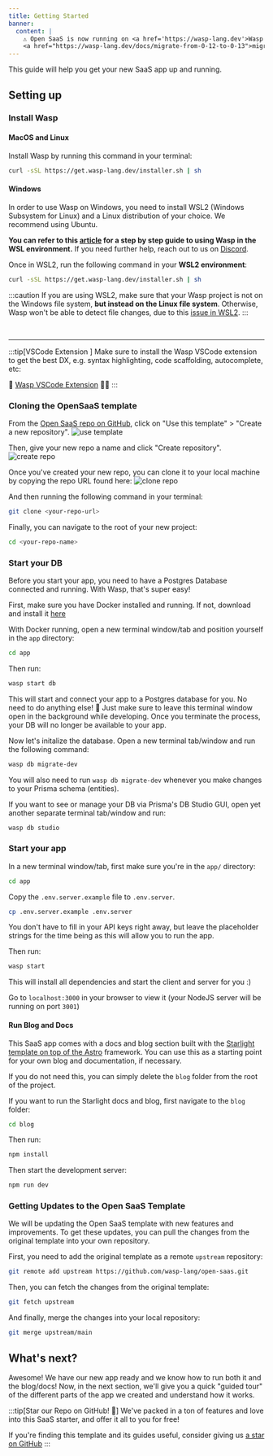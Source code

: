 ```yaml
---
title: Getting Started
banner:
  content: |
    ⚠️ Open SaaS is now running on <a href='https://wasp-lang.dev'>Wasp v0.13</a>! If you're running an older version of Open SaaS, please follow the 
    <a href="https://wasp-lang.dev/docs/migrate-from-0-12-to-0-13">migration instructions here</a> ⚠️ 
---
```


This guide will help you get your new SaaS app up and running.

## Setting up

### Install Wasp

#### MacOS and Linux

Install Wasp by running this command in your terminal:

```sh
curl -sSL https://get.wasp-lang.dev/installer.sh | sh
```

#### Windows

In order to use Wasp on Windows, you need to install WSL2 (Windows Subsystem for Linux) and a Linux distribution of your choice. We recommend using Ubuntu. 

**You can refer to this [article](https://wasp-lang.dev/blog/2023/11/21/guide-windows-development-wasp-wsl) for a step by step guide to using Wasp in the WSL environment.** If you need further help, reach out to us on [Discord](https://discord.gg/rzdnErX).

Once in WSL2, run the following command in your **WSL2 environment**:

```sh
curl -sSL https://get.wasp-lang.dev/installer.sh | sh
```

:::caution
  If you are using WSL2, make sure that your Wasp project is not on the Windows file system, **but instead on the Linux file system**. Otherwise, Wasp won't be able to detect file changes, due to this [issue in WSL2](https://github.com/microsoft/WSL/issues/4739).
:::

<br/>

---

:::tip[VSCode Extension ]
Make sure to install the Wasp VSCode extension to get the best DX, e.g. syntax highlighting, code scaffolding, autocomplete, etc:

🐝 [Wasp VSCode Extension](https://marketplace.visualstudio.com/items?itemName=wasp-lang.wasp) 🧑‍💻
:::

### Cloning the OpenSaaS template

From the [Open SaaS repo on GitHub](https://github.com/wasp-lang/open-saas), click on "Use this template" > "Create a new repository".
![use template](/getting-started/open-saas-template.png)

Then, give your new repo a name and click "Create repository".
![create repo](/getting-started/create-repo.png)

Once you've created your new repo, you can clone it to your local machine by copying the repo URL found here: 
![clone repo](/getting-started/clone-repo.png)

And then running the following command in your terminal:

```sh
git clone <your-repo-url>
```

Finally, you can navigate to the root of your new project:

```sh
cd <your-repo-name>
```

### Start your DB

Before you start your app, you need to have a Postgres Database connected and running. With Wasp, that's super easy!

First, make sure you have Docker installed and running. If not, download and install it [here](https://www.docker.com/products/docker-desktop/)

With Docker running, open a new terminal window/tab and position yourself in the `app` directory:

```sh
cd app
```

Then run:

```sh
wasp start db
```

This will start and connect your app to a Postgres database for you. No need to do anything else! 🤯 Just make sure to leave this terminal window open in the background while developing. Once you terminate the process, your DB will no longer be available to your app.

Now let's initalize the database. Open a new terminal tab/window and run the following command:

```sh
wasp db migrate-dev
```

You will also need to run `wasp db migrate-dev` whenever you make changes to your Prisma schema (entities).

If you want to see or manage your DB via Prisma's DB Studio GUI, open yet another separate terminal tab/window and run:

```sh
wasp db studio
```

### Start your app

In a new terminal window/tab, first make sure you're in the `app/` directory:

```sh
cd app
```

Copy the `.env.server.example` file to `.env.server`. 

```sh
cp .env.server.example .env.server
```

You don't have to fill in your API keys right away, but leave the placeholder strings for the time being as this will allow you to run the app.

Then run:

```sh
wasp start
```

This will install all dependencies and start the client and server for you :)

Go to `localhost:3000` in your browser to view it (your NodeJS server will be running on port `3001`)

#### Run Blog and Docs

This SaaS app comes with a docs and blog section built with the [Starlight template on top of the Astro](https://starlight.astro.build) framework. You can use this as a starting point for your own blog and documentation, if necessary.

If you do not need this, you can simply delete the `blog` folder from the root of the project.

If you want to run the Starlight docs and blog, first navigate to the `blog` folder:

```sh
cd blog
```

Then run:

```sh
npm install
```

Then start the development server:

```sh
npm run dev
```

### Getting Updates to the Open SaaS Template

We will be updating the Open SaaS template with new features and improvements. To get these updates, you can pull the changes from the original template into your own repository.

First, you need to add the original template as a remote `upstream` repository:
```sh
git remote add upstream https://github.com/wasp-lang/open-saas.git
```

Then, you can fetch the changes from the original template:
```sh
git fetch upstream
```

And finally, merge the changes into your local repository:
```sh
git merge upstream/main
```

## What's next?

Awesome! We have our new app ready and we know how to run both it and the blog/docs! Now, in the next section, we'll give you a quick "guided tour" of the different parts of the app we created and understand how it works.

:::tip[Star our Repo on GitHub! 🌟]
We've packed in a ton of features and love into this SaaS starter, and offer it all to you for free!

If you're finding this template and its guides useful, consider giving us [a star on GitHub](https://github.com/wasp-lang/wasp)
:::
